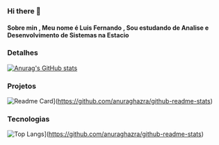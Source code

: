 ### Hi there 👋
#### Sobre min , Meu nome é Luis Fernando , Sou estudando de Analise e Desenvolvimento de Sistemas na Estacio

### Detalhes
[![Anurag's GitHub stats](https://github-readme-stats.vercel.app/api?username=devfernandodev&show_icons=true&theme=dark)](https://github.com/anuraghazra/github-readme-stats)
### Projetos
![Readme Card](https://github-readme-stats.vercel.app/api/pin/?username=devfernandodev&repo=Tik-Tok&theme=dark)](https://github.com/anuraghazra/github-readme-stats)
### Tecnologias
![Top Langs](https://github-readme-stats.vercel.app/api/top-langs/?username=devfernandodev&layout=compact)](https://github.com/anuraghazra/github-readme-stats)
